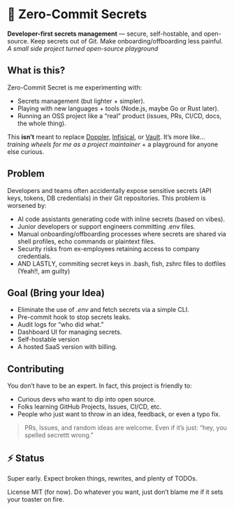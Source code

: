 # 🔑 Zero-Commit Secrets

**Developer-first secrets management** — secure, self-hostable, and open-source. Keep secrets out of Git.
Make onboarding/offboarding less painful. _A small side project turned open-source playground_

## What is this?

Zero-Commit Secret is me experimenting with:

- Secrets management (but lighter + simpler).
- Playing with new languages + tools (Node.js, maybe Go or Rust later).
- Running an OSS project like a “real” product (issues, PRs, CI/CD, docs, the whole thing).

This **isn’t** meant to replace [Doppler](https://www.doppler.com/), [Infisical](https://infisical.com/), or 
[Vault](https://www.hashicorp.com/en/products/vault).
It’s more like… _training wheels for me as a project maintainer_ + a playground for anyone else curious.

## Problem
Developers and teams often accidentally expose sensitive secrets (API keys, tokens, DB credentials) in their Git repositories.
This problem is worsened by:

- AI code assistants generating code with inline secrets (based on vibes).
- Junior developers or support engineers committing .env files.
- Manual onboarding/offboarding processes where secrets are shared via shell profiles, echo commands or plaintext files.
- Security risks from ex-employees retaining access to company credentials.
- AND LASTLY, commiting secret keys in .bash, fish, zshrc files to dotfiles (Yeah!!, am guilty)

## Goal (Bring your Idea)
- Eliminate the use of _.env_ and fetch secrets via a simple CLI.
- Pre-commit hook to stop secrets leaks.
- Audit logs for “who did what.”
- Dashboard UI for managing secrets.
- Self-hostable version
- A hosted SaaS version with billing.

## Contributing

You don’t have to be an expert. In fact, this project is friendly to:
- Curious devs who want to dip into open source.
- Folks learning GitHub Projects, Issues, CI/CD, etc.
- People who just want to throw in an idea, feedback, or even a typo fix.

> PRs, Issues, and random ideas are welcome.
> Even if it’s just: “hey, you spelled secrettt wrong.”

## ⚡ Status
Super early. Expect broken things, rewrites, and plenty of TODOs.

License
MIT (for now). Do whatever you want, just don’t blame me if it sets your toaster on fire.
